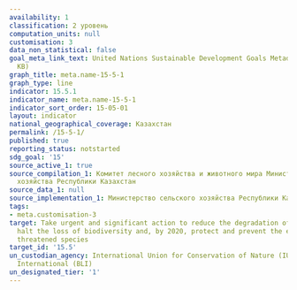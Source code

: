 ```yaml
---
availability: 1
classification: 2 уровень
computation_units: null
customisation: 3
data_non_statistical: false
goal_meta_link_text: United Nations Sustainable Development Goals Metadata (PDF 440
  KB)
graph_title: meta.name-15-5-1
graph_type: line
indicator: 15.5.1
indicator_name: meta.name-15-5-1
indicator_sort_order: 15-05-01
layout: indicator
national_geographical_coverage: Казахстан
permalink: /15-5-1/
published: true
reporting_status: notstarted
sdg_goal: '15'
source_active_1: true
source_compilation_1: Комитет лесного хозяйства и животного мира Министерство сельского
  хозяйства Республики Казахстан
source_data_1: null
source_implementation_1: Министерство сельского хозяйства Республики Казахстан
tags:
- meta.customisation-3
target: Take urgent and significant action to reduce the degradation of natural habitats,
  halt the loss of biodiversity and, by 2020, protect and prevent the extinction of
  threatened species
target_id: '15.5'
un_custodian_agency: International Union for Conservation of Nature (IUCN) BirdLife
  International (BLI)
un_designated_tier: '1'
---
```

